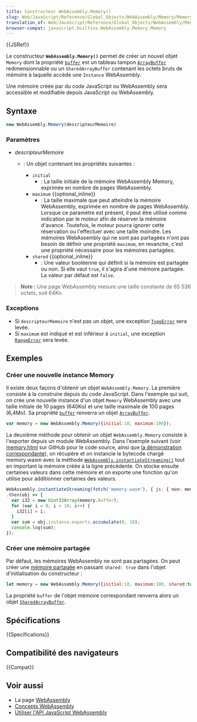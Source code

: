 ```yaml
---
title: Constructeur WebAssembly.Memory()
slug: Web/JavaScript/Reference/Global_Objects/WebAssembly/Memory/Memory
translation_of: Web/JavaScript/Reference/Global_Objects/WebAssembly/Memory/Memory
browser-compat: javascript.builtins.WebAssembly.Memory.Memory
---
```

{{JSRef}}

Le constructeur **`WebAssembly.Memory()`** permet de créer un nouvel objet `Memory` dont la propriété [`buffer`](/fr/docs/Web/JavaScript/Reference/Global_Objects/WebAssembly/Memory/buffer) est un tableau tampon [`ArrayBuffer`](/fr/docs/Web/JavaScript/Reference/Global_Objects/ArrayBuffer) redimensionnable ou un `SharedArrayBuffer` contenant les octets bruts de mémoire à laquelle accède une `Instance` WebAssembly.

Une mémoire créée par du code JavaScript ou WebAssembly sera accessible et modifiable depuis JavaScript ou WebAssembly.

## Syntaxe

```js
new WebAssembly.Memory(descripteurMemoire)
```

### Paramètres

- _descripteurMemoire_

  - : Un objet contenant les propriétés suivantes&nbsp;:

    - `initial`
      - : La taille initiale de la mémoire WebAssembly Memory, exprimée en nombre de pages WebAssembly.
    - `maximum` {{optional_inline}}
      - : La taille maximale que peut atteindre la mémoire WebAssembly, exprimée en nombre de pages WebAssembly. Lorsque ce paramètre est présent, il peut être utilisé comme indication par le moteur afin de réserver la mémoire d'avance. Toutefois, le moteur pourra ignorer cette réservation ou l'effectuer avec une taille moindre. Les mémoires WebAssembly qui ne sont pas partagées n'ont pas besoin de définir une propriété `maximum`, en revanche, c'est une propriété nécessaire pour les mémoires partagées.
    - `shared` {{optional_inline}}
      - : Une valeur booléenne qui définit si la mémoire est partagée ou non. Si elle vaut `true`, il s'agira d'une mémoire partagée. La valeur par défaut est `false`.

> **Note :** Une page WebAssembly mesure une taille constante de 65&nbsp;536 octets, soit 64Ko.

### Exceptions

- Si `descripteurMemoire` n'est pas un objet, une exception [`TypeError`](/fr/docs/Web/JavaScript/Reference/Global_Objects/TypeError) sera levée.
- Si `maximum` est indiqué et est inférieur à `initial`, une exception [`RangeError`](/fr/docs/Web/JavaScript/Reference/Global_Objects/RangeError) sera levée.

## Exemples

### Créer une nouvelle instance Memory

Il existe deux façons d'obtenir un objet `WebAssembly.Memory`. La première consiste à la construire depuis du code JavaScript. Dans l'exemple qui suit, on crée une nouvelle instance d'un objet `Memory` WebAssembly avec une taille initiale de 10 pages (640Ko) et une taille maximale de 100 pages (6,4Mo). Sa propriété [`buffer`](/fr/docs/Web/JavaScript/Reference/Global_Objects/WebAssembly/Memory/buffer) renverra un objet [`ArrayBuffer`](/fr/docs/Web/JavaScript/Reference/Global_Objects/ArrayBuffer).

```js
var memory = new WebAssembly.Memory({initial:10, maximum:100});
```

La deuxième méthode pour obtenir un objet `WebAssembly.Memory` consiste à l'exporter depuis un module WebAssembly. Dans l'exemple suivant (voir [memory.html](https://github.com/mdn/webassembly-examples/blob/master/js-api-examples/memory.html) sur GitHub pour le code source, ainsi que [la démonstration correspondante](https://mdn.github.io/webassembly-examples/js-api-examples/memory.html)), on récupère et on instancie le bytecode chargé memory.wasm avec la méthode [`WebAssembly.instantiateStreaming()`](/fr/docs/Web/JavaScript/Reference/Global_Objects/WebAssembly/instantiateStreaming) tout en important la mémoire créée à la ligne précédente. On stocke ensuite certaines valeurs dans cette mémoire et on exporte une fonction qu'on utilise pour additionner certaines des valeurs.

```js
WebAssembly.instantiateStreaming(fetch('memory.wasm'), { js: { mem: memory } })
.then(obj => {
  var i32 = new Uint32Array(memory.buffer);
  for (var i = 0; i < 10; i++) {
    i32[i] = i;
  }
  var sum = obj.instance.exports.accumulate(0, 10);
  console.log(sum);
});
```

### Créer une mémoire partagée

Par défaut, les mémoires WebAssembly ne sont pas partagées. On peut créer une [mémoire partagée](/fr/docs/WebAssembly/Understanding_the_text_format) en passant `shared: true` dans l'objet d'initialisation du constructeur&nbsp;:

```js
let memory = new WebAssembly.Memory({initial:10, maximum:100, shared:true});
```

La propriété `buffer` de l'objet mémoire correspondant renverra alors un objet [`SharedArrayBuffer`](/fr/docs/Web/JavaScript/Reference/Global_Objects/SharedArrayBuffer).

## Spécifications

{{Specifications}}

## Compatibilité des navigateurs

{{Compat}}

## Voir aussi

- La page  [WebAssembly](/fr/docs/WebAssembly)
- [Concepts WebAssembly](/fr/docs/WebAssembly/Concepts)
- [Utiliser l'API JavaScript WebAssembly](/fr/docs/WebAssembly/Using_the_JavaScript_API)
